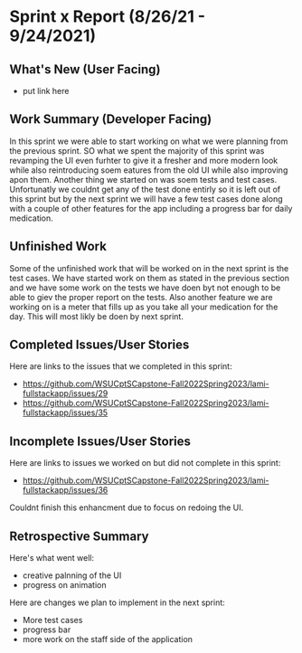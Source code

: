 # Sprint x Report (8/26/21 - 9/24/2021)

## What's New (User Facing)
 * put link here

## Work Summary (Developer Facing)

In this sprint we were able to start working on what we were planning from the previous sprint. SO what we spent the majority of this sprint was revamping the UI even furhter to give it a fresher and more modern look while also reintroducing soem eatures from the old UI while also improving apon them. Another thing we started on was soem tests and test cases. Unfortunatly we couldnt get any of the test done entirly so it is left out of this sprint but by the next sprint we will have a few test cases done along with a couple of other features for the app including a progress bar for daily medication. 

## Unfinished Work

Some of the unfinished work that will be worked on in the next sprint is the test cases. We have started work on them as stated in the previous section and we have some work on the tests we have doen byt not enough to be able to giev the proper report on the tests. Also another feature we are working on is a meter that fills up as you take all your medication for the day. This will most likly be doen by next sprint. 

## Completed Issues/User Stories
Here are links to the issues that we completed in this sprint:

 * https://github.com/WSUCptSCapstone-Fall2022Spring2023/lami-fullstackapp/issues/29
 * https://github.com/WSUCptSCapstone-Fall2022Spring2023/lami-fullstackapp/issues/35

 ## Incomplete Issues/User Stories
 Here are links to issues we worked on but did not complete in this sprint:
 
 * https://github.com/WSUCptSCapstone-Fall2022Spring2023/lami-fullstackapp/issues/36

 Couldnt finish this enhancment due to focus on redoing the UI.
 
## Retrospective Summary
Here's what went well:
  * creative palnning of the UI
  * progress on animation

  
Here are changes we plan to implement in the next sprint:
   * More test cases
   * progress bar
   * more work on the staff side of the application